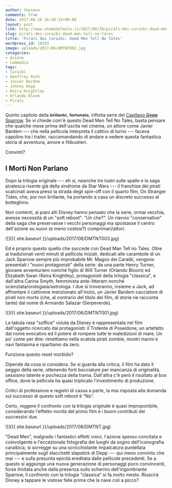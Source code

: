 ```yaml
---
author: thesave
comments: true
date: 2017-06-26 16:50:32+00:00
layout: post
link: http://www.atomodelmale.it/2017/06/26/pirati-dei-caraibi-dead-men-tell-no-tales/
slug: pirati-dei-caraibi-dead-men-tell-no-tales
title: 'Pirati dei Caraibi: Dead Men Tell No Tales'
wordpress_id: 18203
image: uploads/2017/06/DMTNT002.jpg
categories:
- Azione
- Commedia
tags:
- Caraibi
- Geoffrey Rush
- Javier Bardem
- Johnny Depp
- Keira Knightley
- Orlando Bloom
- Pirati
---
```


Quinto capitolo della <del>brillante</del>, <del>fortunata</del>, infinita serie del [Capitano <del>Depp</del> Sparrow](/2007/06/01/dritti-alla-meta-e-conquista-la-preda-la-trilogia-di-pirati-dei-caraibi.html). Se vi chiede com'è questo Dead Men Tell No Tales, basta pensare che qualche mese prima dell'uscita nei cinema, un attore come Javier Bardem --- che nella pellicola interpreta il cattivo di turno --- faceva capolino tra i trailer, raccomandando di andare a vedere questa fantastica storia di avventura, amore e filibustieri.

Convinti?

## I Morti Non Parlano

Dopo la trilogia originale --- eh si, neanche tre lustri sulle spalle e la saga piratesca risente già della sindrome da Star Wars --- il franchise dei pirati scalcinati aveva preso la strada degli spin-off con il quarto film, On Stranger Tides, che, pur non brillante, ha portando a casa un discreto successo al botteghino.

Non contenti, ai piani alti Disney hanno pensato che la serie, ormai vecchia, avesse necessità di un "soft reboot". "Un che?". Un riavvio "conservativo" della saga che preservasse i vecchi personaggi ma spostasse il centro dell'azione su nuovi (e meno costosi?) comprimari/attori.

![]({{ site.baseurl }}/uploads/2017/06/DMTNT003.jpg)

Ed è proprio questo quello che succede con Dead Man Tell no Tales. Oltre ai tradizionali venti minuti di pellicola iniziali, dedicati alle carambole di un Jack Sparrow sempre più improbabile Mr. Magoo dei Caraibi, vengono presentati i "nuovi protagonisti" della serie: da una parte Henry Turner, giovane avventuriero nonché figlio di Will Turner (Orlando Bloom) ed Elizabeth Swan (Keira Knightley), protagonisti della trilogia "classica", e dall'altra Carina Smyth, femminista ante-litteram nonché scienziata/orologiaia/astrologa. I due si troveranno, insieme a Jack, ad affrontare il cattivone menzionato all'inizio, un Javier Bardem cacciatore di pirati non morto (che, al contrario del titolo del film, di storie ne racconta tante) dal nome di Armando Salazar (Serpeverde).

![]({{ site.baseurl }}/uploads/2017/06/DMTNT001.jpg)

La tabula rasa "soffice" voluta da Disney è rappresentata nel film dall'oggetto ricercato dai protagonisti: il Tridente di Poseidone, un artefatto dal nome evocativo ed il potere di rompere tutte le maledizioni di mare. Un po' come per dire: rimettiamo nella scatola pirati zombie, mostri marini e navi fantasma e ripartiamo da zero.

Funziona questo reset morbido?

Dipende da cosa si considera. Se si guarda alla critica, il film ha dato il peggio della serie, ottenendo forti bocciature per mancanza di originalità, sessismo latente e pochezza della trama. Dall'altra c'è però il risultato al box office, dove la pellicola ha quasi triplicato l'investimento di produzione.

Critici di professione e registri di cassa a parte, la mia risposta alla domanda sul successo di questo soft reboot è "No".

Certo, reggere il confronto con la trilogia originale è quasi improponibile, considerando l'effetto-novità del primo film e i buoni contributi dei successivi due.

![]({{ site.baseurl }}/uploads/2017/06/DMTNT.jpg)

"Dead Men", malgrado i fantastici effetti visivi, l'azione spesso concitata e coinvolgente e l'eccezionale fotografia dei luoghi da sogno dell'iconografia caraibica, si sorregge su una scricchiolante impalcatura puntellata principalmente sugli stacchetti slapstick di Depp --- qui meno convinto che mai --- e sulla presunta epicità ereditata dalle pellicole precedenti. Se a questo si aggiunge una nuova generazione di personaggi poco convincenti, forse limitata anche dalla presenza sullo schermo dell'ingombrante Sparrow, il confronto con la trilogia "classica" si fa molto mesto. Riuscirà Disney a tappare le vistose falle prima che la nave coli a picco?
